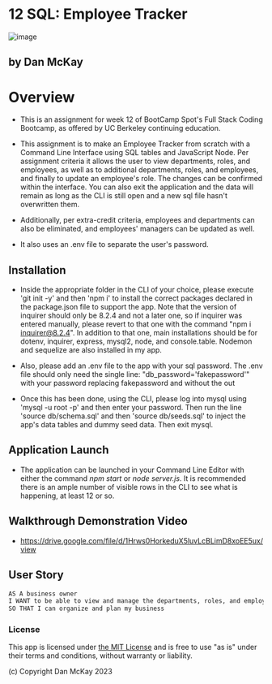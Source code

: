 # 12 SQL: Employee Tracker

![image](https://img.shields.io/badge/License-MIT-slateblue.svg)

## by Dan McKay

# Overview

* This is an assignment for week 12 of BootCamp Spot's Full Stack Coding Bootcamp, as offered by UC Berkeley continuing education.

* This assignment is to make an Employee Tracker from scratch with a Command Line Interface using SQL tables and JavaScript Node. Per assignment criteria it allows the user to view departments, roles, and employees, as well as to additional departments, roles, and employees, and finally to update an employee's role. The changes can be confirmed within the interface. You can also exit the application and the data will remain as long as the CLI is still open and a new sql file hasn't overwritten them.

* Additionally, per extra-credit criteria, employees and departments can also be eliminated, and employees' managers can be updated as well.

* It also uses an .env file to separate the user's password. 

## Installation

* Inside the appropriate folder in the CLI of your choice, please execute 'git init -y' and then 'npm i' to install the correct packages declared in the package.json file to support the app. Note that the version of inquirer should only be 8.2.4 and not a later one, so if inquirer was entered manually, please revert to that one with the command "npm i inquirer@8.2.4". In addition to that one, main installations should be for dotenv, inquirer, express, mysql2, node, and console.table. Nodemon and sequelize are also installed in my app.

* Also, please add an .env file to the app with your sql password. The .env file should only need the single line: "db_password='fakepassword'" with your password replacing fakepassword and without the out

* Once this has been done, using the CLI, please log into mysql using 'mysql -u root -p' and then enter your password. Then run the line 'source db/schema.sql' and then 'source db/seeds.sql' to inject the app's data tables and dummy seed data. Then exit mysql.

## Application Launch

* The application can be launched in your Command Line Editor with either the command _npm start_ or _node server.js_. It is recommended there is an ample number of visible rows in the CLI to see what is happening, at least 12 or so.

## Walkthrough Demonstration Video

* https://drive.google.com/file/d/1Hrws0HorkeduX5luvLcBLimD8xoEE5ux/view

## User Story

```md
AS A business owner
I WANT to be able to view and manage the departments, roles, and employees in my company
SO THAT I can organize and plan my business
```

### License
This app is licensed under [the MIT License](https://choosealicense.com/licenses/mit/) and is free to use "as is" under their terms and conditions, without warranty or liability.

(c) Copyright Dan McKay 2023
